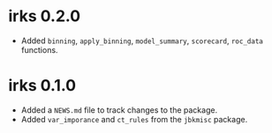 # irks 0.2.0

* Added `binning`, `apply_binning`, `model_summary`, `scorecard`, `roc_data`
functions.


# irks 0.1.0

* Added a `NEWS.md` file to track changes to the package.
* Added `var_imporance` and `ct_rules` from the `jbkmisc` package.

